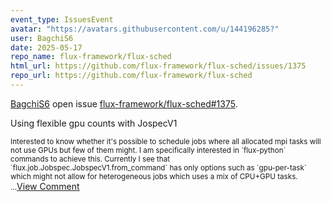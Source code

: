 ```yaml
---
event_type: IssuesEvent
avatar: "https://avatars.githubusercontent.com/u/144196285?"
user: BagchiS6
date: 2025-05-17
repo_name: flux-framework/flux-sched
html_url: https://github.com/flux-framework/flux-sched/issues/1375
repo_url: https://github.com/flux-framework/flux-sched
---
```


<a href='https://github.com/BagchiS6' target='_blank'>BagchiS6</a> open issue <a href='https://github.com/flux-framework/flux-sched/issues/1375' target='_blank'>flux-framework/flux-sched#1375</a>.

<p>Using flexible gpu counts with JospecV1</p><small>Interested to know whether it's possible to schedule jobs where all allocated mpi tasks will not use GPUs but few of them might. I am specifically interested in `flux-python` commands to achieve this. Currently I see that `flux.job.Jobspec.JobspecV1.from_command` has only options such as `gpu-per-task` which might not allow for heterogeneous jobs which uses a mix of CPU+GPU tasks. ...</small><a href='https://github.com/flux-framework/flux-sched/issues/1375' target='_blank'>View Comment</a>